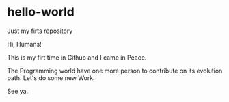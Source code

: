 # hello-world
Just my firts repository

Hi, Humans!

This is my firt time in Github and I came in Peace. 

The Programming world have one more person to contribute on its evolution path. Let's do some new Work.

See ya.

